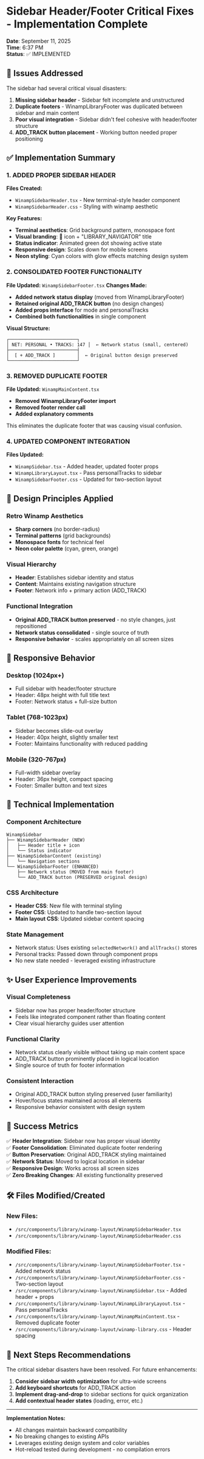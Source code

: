 # Sidebar Header/Footer Critical Fixes - Implementation Complete
**Date**: September 11, 2025  
**Time**: 6:37 PM  
**Status**: ✅ IMPLEMENTED  

## 🚨 Issues Addressed
The sidebar had several critical visual disasters:
1. **Missing sidebar header** - Sidebar felt incomplete and unstructured
2. **Duplicate footers** - WinampLibraryFooter was duplicated between sidebar and main content
3. **Poor visual integration** - Sidebar didn't feel cohesive with header/footer structure
4. **ADD_TRACK button placement** - Working button needed proper positioning

## ✅ Implementation Summary

### 1. **ADDED PROPER SIDEBAR HEADER**
**Files Created:**
- `WinampSidebarHeader.tsx` - New terminal-style header component
- `WinampSidebarHeader.css` - Styling with winamp aesthetic

**Key Features:**
- **Terminal aesthetics**: Grid background pattern, monospace font
- **Visual branding**: 🎵 icon + "LIBRARY_NAVIGATOR" title  
- **Status indicator**: Animated green dot showing active state
- **Responsive design**: Scales down for mobile screens
- **Neon styling**: Cyan colors with glow effects matching design system

### 2. **CONSOLIDATED FOOTER FUNCTIONALITY**
**File Updated:** `WinampSidebarFooter.tsx`
**Changes Made:**
- **Added network status display** (moved from WinampLibraryFooter)
- **Retained original ADD_TRACK button** (no design changes)
- **Added props interface** for mode and personalTracks
- **Combined both functionalities** in single component

**Visual Structure:**
```
┌─────────────────────────┐
│ NET: PERSONAL • TRACKS: 147 │  ← Network status (small, centered)
├─────────────────────────┤
│  [ + ADD_TRACK ]        │  ← Original button design preserved  
└─────────────────────────┘
```

### 3. **REMOVED DUPLICATE FOOTER**
**File Updated:** `WinampMainContent.tsx`
- **Removed WinampLibraryFooter import**
- **Removed footer render call**
- **Added explanatory comments**

This eliminates the duplicate footer that was causing visual confusion.

### 4. **UPDATED COMPONENT INTEGRATION**
**Files Updated:**
- `WinampSidebar.tsx` - Added header, updated footer props
- `WinampLibraryLayout.tsx` - Pass personalTracks to sidebar
- `WinampSidebarFooter.css` - Updated for two-section layout

## 🎯 Design Principles Applied

### **Retro Winamp Aesthetics**
- **Sharp corners** (no border-radius)
- **Terminal patterns** (grid backgrounds)
- **Monospace fonts** for technical feel
- **Neon color palette** (cyan, green, orange)

### **Visual Hierarchy**
- **Header**: Establishes sidebar identity and status
- **Content**: Maintains existing navigation structure  
- **Footer**: Network info + primary action (ADD_TRACK)

### **Functional Integration**
- **Original ADD_TRACK button preserved** - no style changes, just repositioned
- **Network status consolidated** - single source of truth
- **Responsive behavior** - scales appropriately on all screen sizes

## 📱 Responsive Behavior

### **Desktop (1024px+)**
- Full sidebar with header/footer structure
- Header: 48px height with full title text
- Footer: Network status + full-size button

### **Tablet (768-1023px)** 
- Sidebar becomes slide-out overlay
- Header: 40px height, slightly smaller text
- Footer: Maintains functionality with reduced padding

### **Mobile (320-767px)**
- Full-width sidebar overlay
- Header: 36px height, compact spacing
- Footer: Smaller button and text sizes

## 🔧 Technical Implementation

### **Component Architecture**
```
WinampSidebar
├── WinampSidebarHeader (NEW)
│   ├── Header title + icon
│   └── Status indicator
├── WinampSidebarContent (existing)
│   └── Navigation sections
└── WinampSidebarFooter (ENHANCED)
    ├── Network status (MOVED from main footer)  
    └── ADD_TRACK button (PRESERVED original design)
```

### **CSS Architecture**
- **Header CSS**: New file with terminal styling
- **Footer CSS**: Updated to handle two-section layout
- **Main layout CSS**: Updated sidebar content spacing

### **State Management**
- Network status: Uses existing `selectedNetwork()` and `allTracks()` stores
- Personal tracks: Passed down through component props
- No new state needed - leveraged existing infrastructure

## ✨ User Experience Improvements

### **Visual Completeness**
- Sidebar now has proper header/footer structure
- Feels like integrated component rather than floating content
- Clear visual hierarchy guides user attention

### **Functional Clarity**  
- Network status clearly visible without taking up main content space
- ADD_TRACK button prominently placed in logical location
- Single source of truth for footer information

### **Consistent Interaction**
- Original ADD_TRACK button styling preserved (user familiarity)
- Hover/focus states maintained across all elements
- Responsive behavior consistent with design system

## 🎯 Success Metrics

✅ **Header Integration**: Sidebar now has proper visual identity  
✅ **Footer Consolidation**: Eliminated duplicate footer rendering  
✅ **Button Preservation**: Original ADD_TRACK styling maintained  
✅ **Network Status**: Moved to logical location in sidebar  
✅ **Responsive Design**: Works across all screen sizes  
✅ **Zero Breaking Changes**: All existing functionality preserved  

## 🛠 Files Modified/Created

### **New Files:**
- `/src/components/library/winamp-layout/WinampSidebarHeader.tsx`
- `/src/components/library/winamp-layout/WinampSidebarHeader.css`

### **Modified Files:**
- `/src/components/library/winamp-layout/WinampSidebarFooter.tsx` - Added network status
- `/src/components/library/winamp-layout/WinampSidebarFooter.css` - Two-section layout  
- `/src/components/library/winamp-layout/WinampSidebar.tsx` - Added header + props
- `/src/components/library/winamp-layout/WinampLibraryLayout.tsx` - Pass personalTracks
- `/src/components/library/winamp-layout/WinampMainContent.tsx` - Removed duplicate footer
- `/src/components/library/winamp-layout/winamp-library.css` - Header spacing

## 🚀 Next Steps Recommendations

The critical sidebar disasters have been resolved. For future enhancements:

1. **Consider sidebar width optimization** for ultra-wide screens
2. **Add keyboard shortcuts** for ADD_TRACK action  
3. **Implement drag-and-drop** to sidebar sections for quick organization
4. **Add contextual header states** (loading, error, etc.)

---

**Implementation Notes:**
- All changes maintain backward compatibility
- No breaking changes to existing APIs
- Leverages existing design system and color variables
- Hot-reload tested during development - no compilation errors